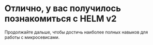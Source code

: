 # Отлично, у вас получилось познакомиться с HELM v2

Продолжайте дальше, чтобы достичь наиболее полных навыков для работы с микросевисами.